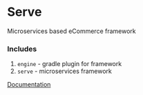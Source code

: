 # Serve
Microservices based eCommerce framework

### Includes
1. `engine` - gradle plugin for framework
2. `serve` - microservices framework

[Documentation](/GiteshDalal/serve/wiki)
